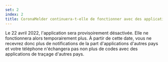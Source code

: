 ```yaml
---
set: 2
index: 2
title: CoronaMelder continuera-t-elle de fonctionner avec des applications de traçage d'autres pays ?
---
```

Le 22 avril 2022, l'application sera provisoirement désactivée. Elle ne fonctionnera alors temporairement plus. À partir de cette date, vous ne recevrez donc plus de notifications de la part d'applications d'autres pays et votre téléphone n'échangera pas non plus de codes avec des applications de traçage d'autres pays.
